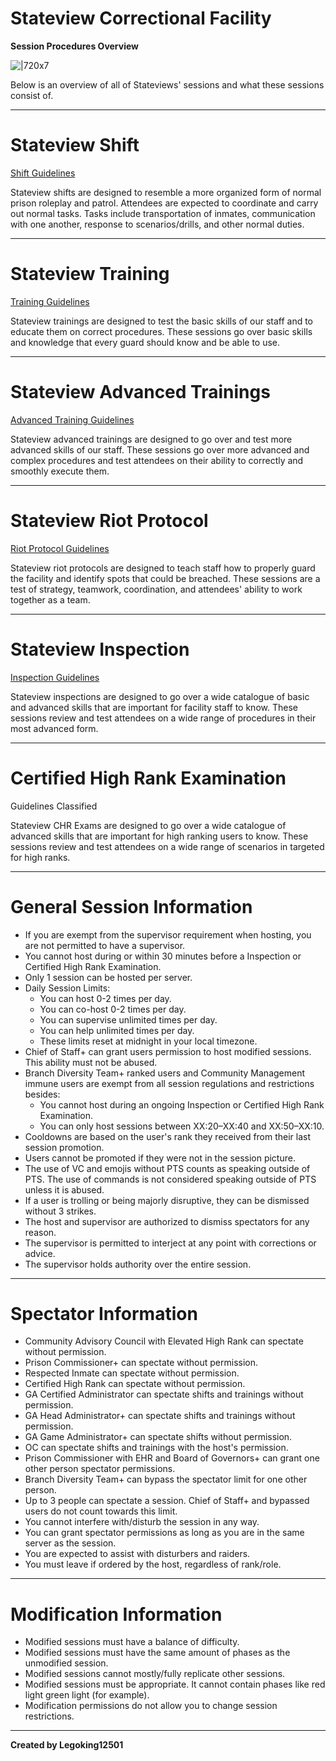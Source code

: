 # **Stateview Correctional Facility**
**Session Procedures Overview**

![|720x7](upload://dKMei7dM4sB9JlFMy9V7oxqKAb "short line")

Below is an overview of all of Stateviews' sessions and what these sessions consist of.

---

# **Stateview Shift**

[Shift Guidelines](Link)

Stateview shifts are designed to resemble a more organized form of normal prison roleplay and patrol. Attendees are expected to coordinate and carry out normal tasks. Tasks include transportation of inmates, communication with one another, response to scenarios/drills, and other normal duties.

---

# **Stateview Training**

[Training Guidelines](Link)

Stateview trainings are designed to test the basic skills of our staff and to educate them on correct procedures. These sessions go over basic skills and knowledge that every guard should know and be able to use.

---

# **Stateview Advanced Trainings**

[Advanced Training Guidelines](Link)

Stateview advanced trainings are designed to go over and test more advanced skills of our staff. These sessions go over more advanced and complex procedures and test attendees on their ability to correctly and smoothly execute them.

---

# **Stateview Riot Protocol**

[Riot Protocol Guidelines](Link)

Stateview riot protocols are designed to teach staff how to properly guard the facility and identify spots that could be breached. These sessions are a test of strategy, teamwork, coordination, and attendees' ability to work together as a team.

---

# **Stateview Inspection**

[Inspection Guidelines](Link)

Stateview inspections are designed to go over a wide catalogue of basic and advanced skills that are important for facility staff to know. These sessions review and test attendees on a wide range of procedures in their most advanced form.

---

# **Certified High Rank Examination**

Guidelines Classified

Stateview CHR Exams are designed to go over a wide catalogue of advanced skills that are important for high ranking users to know. These sessions review and test attendees on a wide range of scenarios in targeted for high ranks.

---

# **General Session Information**

* If you are exempt from the supervisor requirement when hosting, you are not permitted to have a supervisor.  
* You cannot host during or within 30 minutes before a Inspection or Certified High Rank Examination.
* Only 1 session can be hosted per server.
* Daily Session Limits:
  * You can host 0-2 times per day.
  * You can co-host 0-2 times per day.
  * You can supervise unlimited times per day.
  * You can help unlimited times per day.
  * These limits reset at midnight in your local timezone.
* Chief of Staff+ can grant users permission to host modified sessions. This ability must not be abused.
* Branch Diversity Team+ ranked users and Community Management immune users are exempt from all session regulations and restrictions besides:
  * You cannot host during an ongoing Inspection or Certified High Rank Examination.
  * You can only host sessions between XX:20–XX:40 and XX:50–XX:10.  
* Cooldowns are based on the user's rank they received from their last session promotion.
* Users cannot be promoted if they were not in the session picture.  
* The use of VC and emojis without PTS counts as speaking outside of PTS. The use of commands is not considered speaking outside of PTS unless it is abused.
* If a user is trolling or being majorly disruptive, they can be dismissed without 3 strikes.
* The host and supervisor are authorized to dismiss spectators for any reason.
* The supervisor is permitted to interject at any point with corrections or advice.
* The supervisor holds authority over the entire session.

---

# **Spectator Information**
* Community Advisory Council with Elevated High Rank can spectate without permission.
* Prison Commissioner+ can spectate without permission. 
* Respected Inmate can spectate without permission.
* Certified High Rank can spectate without permission.
* GA Certified Administrator can spectate shifts and trainings without permission.
* GA Head Administrator+ can spectate shifts and trainings without permission.
* GA Game Administrator+ can spectate shifts without permission.
* OC can spectate shifts and trainings with the host's permission.
* Prison Commissioner with EHR and Board of Governors+ can grant one other person spectator permissions.
* Branch Diversity Team+ can bypass the spectator limit for one other person.
* Up to 3 people can spectate a session. Chief of Staff+ and bypassed users do not count towards this limit.
* You cannot interfere with/disturb the session in any way.
* You can grant spectator permissions as long as you are in the same server as the session.
* You are expected to assist with disturbers and raiders.
* You must leave if ordered by the host, regardless of rank/role.

---

# **Modification Information**
* Modified sessions must have a balance of difficulty.
* Modified sessions must have the same amount of phases as the unmodified session.
* Modified sessions cannot mostly/fully replicate other sessions.
* Modified sessions must be appropriate. It cannot contain phases like red light green light (for example).
* Modification permissions do not allow you to change session restrictions.

---

**Created by Legoking12501**
